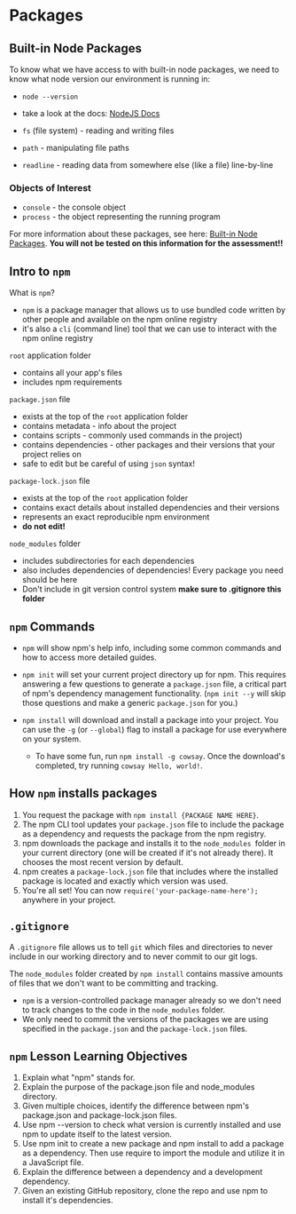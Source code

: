 # Packages

## Built-in Node Packages

To know what we have access to with built-in node packages, we need to know what node version our environment is running in:
- `node --version`
- take a look at the docs: [NodeJS Docs]

- `fs` (file system) - reading and writing files
- `path` - manipulating file paths
- `readline` - reading data from somewhere else (like a file) line-by-line

### Objects of Interest
- `console` - the console object
- `process` - the object representing the running program

For more information about these packages, see here: [Built-in Node Packages]. **You will not be tested on this information for the assessment!!**

## Intro to `npm`

What is `npm`?
- `npm` is a package manager that allows us to use bundled code written by other people and available on the npm online registry
- it's also a `cli` (command line) tool that we can use to interact with the npm online registry

`root` application folder
- contains all your app's files
- includes npm requirements

`package.json` file
- exists at the top of the `root` application folder
- contains metadata - info about the project
- contains scripts - commonly used commands in the project)
- contains dependencies - other packages and their versions that your project relies on
- safe to edit but be careful of using `json` syntax!

`package-lock.json` file
- exists at the top of the `root` application folder
- contains exact details about installed dependencies and their versions
- represents an exact reproducible npm environment
- **do not edit!**

`node_modules` folder
- includes subdirectories for each dependencies
- also includes dependencies of dependencies! Every package you need should be here
- Don't include in git version control system **make sure to .gitignore this folder** 

## `npm` Commands

- `npm` will show npm's help info, including some common commands and how to access more detailed guides.

- `npm init` will set your current project directory up for npm. This requires answering a few questions to generate a `package.json` file, a critical part of npm's dependency management functionality. (`npm init --y` will skip those questions and make a generic `package.json` for you.)

- `npm install` will download and install a package into your project. You can use the `-g` (or `--global`) flag to install a package for use everywhere on your system. 
  - To have some fun, run `npm install -g cowsay`. Once the download's completed, try running `cowsay Hello, world!`.

## How `npm` installs packages

1. You request the package with `npm install {PACKAGE NAME HERE}`.
2. The npm CLI tool updates your `package.json` file to include the package as a dependency and requests the package from the npm registry.
3. npm downloads the package and installs it to the `node_modules `folder in your current directory (one will be created if it's not already there). It chooses the most recent version by default.
4. npm creates a `package-lock.json` file that includes where the installed package is located and exactly which version was used.
5. You're all set! You can now `require('your-package-name-here');` anywhere in your project.

## `.gitignore`

A `.gitignore` file allows us to tell `git` which files and directories to never include in our working directory and to never commit to our git logs.

The `node_modules` folder created by `npm install` contains massive amounts of files that we don't want to be committing and tracking.
- `npm` is a version-controlled package manager already so we don't need to track changes to the code in the `node_modules` folder.
- We only need to commit the versions of the packages we are using specified in the `package.json` and the `package-lock.json` files.

## `npm` Lesson Learning Objectives

1. Explain what "npm" stands for.
2. Explain the purpose of the package.json file and node_modules directory.
3. Given multiple choices, identify the difference between npm's package.json and package-lock.json files.
4. Use npm --version to check what version is currently installed and use npm to update itself to the latest version.
5. Use npm init to create a new package and npm install to add a package as a dependency. Then use require to import the module and utilize it in a JavaScript file.
7. Explain the difference between a dependency and a development dependency.
8. Given an existing GitHub repository, clone the repo and use npm to install it's dependencies.

[NodeJS Docs]: https://nodejs.org/en/docs/
[Built-in Node Packages]: ./built-in-node-packages.md